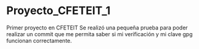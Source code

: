 # Proyecto_CFETEIT_1
Primer proyecto en CFETEIT
Se realizó una pequeña prueba para poder realizar un commit que me permita saber si mi verificación y mi clave gpg funcionan correctamente.
